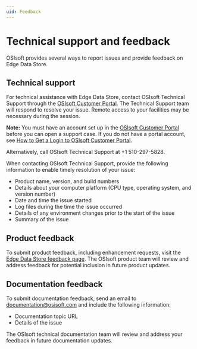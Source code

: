 ```yaml
---
uid: Feedback
---
```


# Technical support and feedback

OSIsoft provides several ways to report issues and provide feedback on Edge Data Store.

## Technical support

For technical assistance with Edge Data Store, contact OSIsoft Technical Support through the [OSIsoft Customer Portal](https://customers.osisoft.com/s/createcase). The Technical Support team will respond to resolve your issue. Remote access to your facilities may be necessary during the session.

**Note:**  You must have an account set up in the [OSIsoft Customer Portal](https://my.osisoft.com/) before you can open a support case. If you do not have a portal account, see [How to Get a Login to OSIsoft Customer Portal](https://explore.osisoft.com/myosisoft-customer-portal/how-to-get-a-login).

Alternatively, call OSIsoft Technical Support at +1 510-297-5828.

When contacting OSIsoft Technical Support, provide the following information to enable timely resolution of your issue:
- Product name, version, and build numbers
- Details about your computer platform (CPU type, operating system, and version number)
- Date and time the issue started
- Log files during the time the issue occurred
- Details of any environment changes prior to the start of the issue
- Summary of the issue  

## Product feedback

To submit product feedback, including enhancement requests, visit the [Edge Data Store feedback page](https://feedback.osisoft.com/forums/906877-edge-data-store). The OSIsoft product team will review and address feedback for potential inclusion in future product updates. 

## Documentation feedback

To submit documentation feedback, send an email to [documentation@osisoft.com](mailto:documentation@osisoft.com?subject=Edge%20Data%20Store%20documentation) and include the following information:
- Documentation topic URL
- Details of the issue

The OSIsoft technical documentation team will review and address your feedback in future documentation updates.
